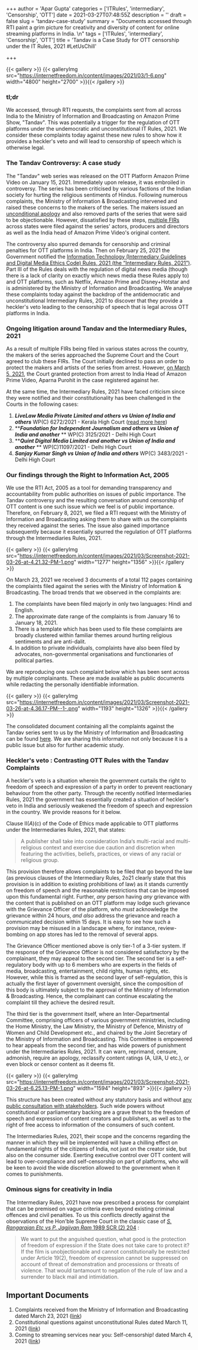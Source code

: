 +++
author = 'Apar Gupta'
categories = ['ITRules', 'intermediary', 'Censorship', 'OTT']
date = 2021-03-27T07:48:55Z
description = ''
draft = false
slug = 'tandav-case-study'
summary = "Documents accessed through RTI paint a grim picture for creativity and diversity of content for online streaming platforms in India. \n"
tags = ['ITRules', 'intermediary', 'Censorship', 'OTT']
title = 'Tandav is a Case Study for OTT censorship under the IT Rules, 2021 #LetUsChill'

+++


{{< gallery >}}
{{< galleryImg  src="https://internetfreedom.in/content/images/2021/03/1-6.png" width="4800" height="2700" >}}{{< /gallery >}}

### tl;dr

We accessed, through RTI requests, the complaints sent from all across India to the Ministry of Information and Broadcasting on Amazon Prime Show, "Tandav". This was potentially a trigger for the regulation of OTT platforms under the undemocratic and unconstitutional IT Rules, 2021. We consider these complaints today against these new rules to show how it provides a heckler's veto and will lead to censorship of speech which is otherwise legal.

### The Tandav Controversy: A case study

The "Tandav" web series was released on the OTT Platform Amazon Prime Video on January 15, 2021. Immediately upon release, it was embroiled in controversy. The series has been criticised by various factions of the Indian society for hurting the religious sentiments of Hindus. Following numerous complaints, the Ministry of Information & Broadcasting intervened and raised these concerns to the makers of the series. The makers issued an [unconditional apology](https://www.livemint.com/news/india/amazon-prime-video-apologizes-over-tandav-row-11614695216465.html) and also removed parts of the series that were said to be objectionable. However, dissatisfied by these steps, [multiple FIRs](https://www.hindustantimes.com/entertainment/web-series/tandav-row-two-scenes-axed-as-fresh-firs-are-filed-here-are-details-of-cuts-101611146196552.html) across states were filed against the series' actors, producers and directors as well as the India head of Amazon Prime Video's original content.

The controversy also spurred demands for censorship and criminal penalties for OTT platforms in India. Then on February 25, 2021 the Government notified the [Information Technology (Intermediary Guidelines and Digital Media Ethics Code) Rules, 2021 (the “Intermediary Rules, 2021”)](http://egazette.nic.in/WriteReadData/2021/225464.pdf). Part III of the Rules deals with the regulation of digital news media (though there is a lack of clarity on exactly which news media these Rules apply to) and OTT platforms, such as Netflix, Amazon Prime and Disney+Hotstar and is administered by the Ministry of Information and Broadcasting. We analyse these complaints today against the backdrop of the antidemocratic and unconstitutional Intermediary Rules, 2021 to discover that they provide a heckler's veto leading to the censorship of speech that is legal across OTT platforms in India.

### Ongoing litigation around Tandav and the Intermediary Rules, 2021

As a result of multiple FIRs being filed in various states across the country, the makers of the series approached the Supreme Court and the Court agreed to club these FIRs. The Court initially declined to pass an order to protect the makers and artists of the series from arrest. However, [on March 5, 2021](https://www.livelaw.in/top-stories/supreme-court-tandav-amazon-prime-information-technology-rules-2021aparna-purohit-170757), the Court granted protection from arrest to India Head of Amazon Prime Video, Aparna Purohit in the case registered against her.

At the same time, the Intermediary Rules, 2021 have faced criticism since they were notified and their constitutionality has been challenged in the Courts in the following cases:

1. **_LiveLaw Media Private Limited and others vs Union of India and others_** WP(C) 6272/2021 - Kerala High Court ([read more here](https://internetfreedom.in/kerala-hc-grants-a-stay-of-the-operation-of-part-iii-of-the-intermediaries-rules-2021-to-livelaw/))
2. **_**Foundation for Independent Journalism and others vs Union of India and another**_ ** WP(C) 3125/2021 - Delhi High Court
3. **_**Quint Digital Media Limited and another vs Union of India and another**_ ** WP(C)11097/2021 - Delhi High Court
4. **_**Sanjay Kumar Singh vs Union of India and others**_** WP(C) 3483/2021 - Delhi High Court

### Our findings through the Right to Information Act, 2005

We use the RTI Act, 2005 as a tool for demanding transparency and accountability from public authorities on issues of public importance. The Tandav controversy and the resulting conversation around censorship of OTT content is one such issue which we feel is of public importance.  Therefore, on February 8, 2021, we filed a RTI request with the Ministry of Information and Broadcasting asking them to share with us the complaints they received against the series. The issue also gained importance subsequently because it essentially spurred the regulation of OTT platforms through the Intermediaries Rules, 2021.

{{< gallery >}}
{{< galleryImg  src="https://internetfreedom.in/content/images/2021/03/Screenshot-2021-03-26-at-4.21.32-PM-1.png" width="1277" height="1356" >}}{{< /gallery >}}

On March 23, 2021 we received 3 documents of a total 112 pages containing the complaints filed against the series with the Ministry of Information & Broadcasting. The broad trends that we observed in the complaints are:

1. The complaints have been filed majorly in only two languages: Hindi and English.
2. The approximate date range of the complaints is from January 16 to January 18, 2021.
3. There is a template which has been used to file these complaints are broadly clustered within familiar themes around hurting religious sentiments and are anti-dalit.
4. In addition to private individuals, complaints have also been filed by advocates, non-governmental organisations and functionaries of political parties.

We are reproducing one such complaint below which has been sent across by multiple complainants. These are made available as public documents while redacting the personally identifiable information.

{{< gallery >}}
{{< galleryImg  src="https://internetfreedom.in/content/images/2021/03/Screenshot-2021-03-26-at-4.36.17-PM--1-.png" width="1193" height="1326" >}}{{< /gallery >}}

The consolidated document containing all the complaints against the Tandav series sent to us by the Ministry of Information and Broadcasting can be found [here](https://drive.google.com/file/d/1cKwAza8MTZyV_fSZDMml6M3DhBDGf_CA/view?usp=sharing). We are sharing this information not only because it is a public issue but also for further academic study.

### Heckler's veto : Contrasting OTT Rules with the Tandav Complaints

A heckler's veto is a situation wherein the government curtails the right to freedom of speech and expression of a party in order to prevent reactionary behaviour from the other party. Through the recently notified Intermediaries Rules, 2021 the government has essentially created a situation of heckler's veto in India and seriously weakened the freedom of speech and expression in the country. We provide reasons for it below.

Clause II(_A_)(c) of the Code of Ethics made applicable to OTT platforms under the Intermediaries Rules, 2021, that states:

> A publisher shall take into consideration India‘s multi-racial and multi-religious context and exercise due caution and discretion when featuring the activities, beliefs, practices, or views of any racial or religious group.

This provision therefore allows complaints to be filed that go beyond the law (as previous clauses of the Intermediary Rules, 2o21 clearly state that this provision is in addition to existing prohibitions of law) as it stands currently on freedom of speech and the reasonable restrictions that can be imposed upon this fundamental right. Further, _any_ person having _any_ grievance with the content that is published on an OTT platform may lodge such grievance with the Grievance Officer of the platform, who _must_ acknowledge the grievance within 24 hours, _and also_ address the grievance and reach a communicated decision within 15 days. It is easy to see how such a provision may be misused in a landscape where, for instance, review-bombing on app stores has led to the removal of several apps.

The Grievance Officer mentioned above is only tier-1 of a 3-tier system. If the response of the Grievance Officer is not considered satisfactory by the complainant, they may appeal to the second tier. The second tier is a self-regulatory body with up to 6 members who are experts in the fields of media, broadcasting, entertainment, child rights, human rights, etc. However, while this is framed as the second layer of self-regulation, this is actually the first layer of government oversight, since the composition of this body is ultimately subject to the approval of the Ministry of Information & Broadcasting. Hence, the complainant can continue escalating the complaint till they achieve the desired result.

The third tier is the government itself, where an Inter-Departmental Committee, comprising officers of various government ministries, including the Home Ministry, the Law Ministry, the Ministry of Defence, Ministry of Women and Child Development etc., and chaired by the Joint Secretary of the Ministry of Information and Broadcasting. This Committee is empowered to hear appeals from the second tier, and has wide powers of punishment under the Intermediaries Rules, 2021. It can warn, reprimand, censure, admonish, require an apology, reclassify content ratings (A, U/A, U etc.), or even block or censor content as it deems fit.

{{< gallery >}}
{{< galleryImg  src="https://internetfreedom.in/content/images/2021/03/Screenshot-2021-03-26-at-6.25.13-PM-1.png" width="1594" height="893" >}}{{< /gallery >}}

This structure has been created without any statutory basis and without [any public consultation with stakeholders](https://www.medianama.com/2021/03/223-it-committee-intermediary-rules/). Such wide powers without constitutional or parliamentary backing are a grave threat to the freedom of speech and expression of content creators and publishers, as well as to the right of free access to information of the consumers of such content.

The Intermediaries Rules, 2021, their scope and the concerns regarding the manner in which they will be implemented will have a chilling effect on fundamental rights of the citizens of India, not just on the creator side, but also on the consumer side. Exerting executive control over OTT content will lead to over-compliance and self-censorship on part of platforms, who will be keen to avoid the wide discretion allowed to the government when it comes to punishments.

### Ominous signs for creativity in India

The Intermediary Rules, 2021 have now prescribed a process for complaint that can be premised on vague criteria even beyond existing criminal offences and civil penalties. To us this conflicts directly against the observations of the Hon'ble Supreme Court in the classic case of  [_S. Rangarajan Etc vs P. Jagjivan Ram_ 1989 SCR (2) 204](https://indiankanoon.org/doc/341773/) :

> We want to put the anguished question, what good is the protection of freedom of expression if the State does not take care to protect it? If the film is unobjectionable and cannot constitutionally be restricted under Article 19(2), freedom of expression cannot be suppressed on account of threat of demonstration and processions or threats of violence. That would tantamount to negation of the rule of law and a surrender to black mail and intimidation.

## Important Documents

1. Complaints received from the Ministry of Information and Broadcasting dated March 23, 2021 ([link](https://drive.google.com/file/d/1cKwAza8MTZyV_fSZDMml6M3DhBDGf_CA/view?usp=sharing))
2. Constitutional questions against unconstitutional Rules dated March 11, 2021 ([link](https://internetfreedom.in/constitutional-questions-against-unconstitutional-rules/))
3. Coming to streaming services near you: Self-censorship! dated March 4, 2021 ([link](https://internetfreedom.in/self-censorship-and-the-end-of-good-content/))



